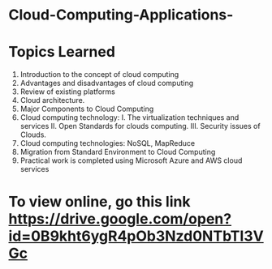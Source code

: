 # Cloud-Computing-Applications-
# Topics Learned 
1. Introduction to the concept of cloud computing
2. Advantages and disadvantages of cloud computing
3. Review of existing platforms 
4. Cloud аrchitecture. 
5. Major Components to Cloud Computing 
6. Cloud computing technology: I. The virtualization techniques and services II. Open Standards for clouds computing. III. Security issues of Clouds.
7. Cloud computing technologies: NoSQL, MapReduce
8. Migration from Standard Environment to Cloud Computing 
9. Practical work is completed using Microsoft Azure and AWS cloud services 
# To view online, go this link https://drive.google.com/open?id=0B9kht6ygR4pOb3Nzd0NTbTI3VGc
